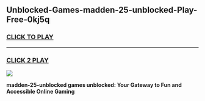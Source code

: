 
## Unblocked-Games-madden-25-unblocked-Play-Free-0kj5q
<h3>
<a href="https://premium76.site?title=madden-25-unblocked&ref=24M">CLICK TO PLAY</a></h3>
<hr>

<h3>
<a href="https://premium76.site?title=madden-25-unblocked&ref=24M">CLICK 2 PLAY</a>
  
</h3>

<a href="https://premium76.site?title=madden-25-unblocked&ref=24M"><img src="https://clearcache.store/games.png"></a>


**madden-25-unblocked games unblocked: Your Gateway to Fun and Accessible Online Gaming**
